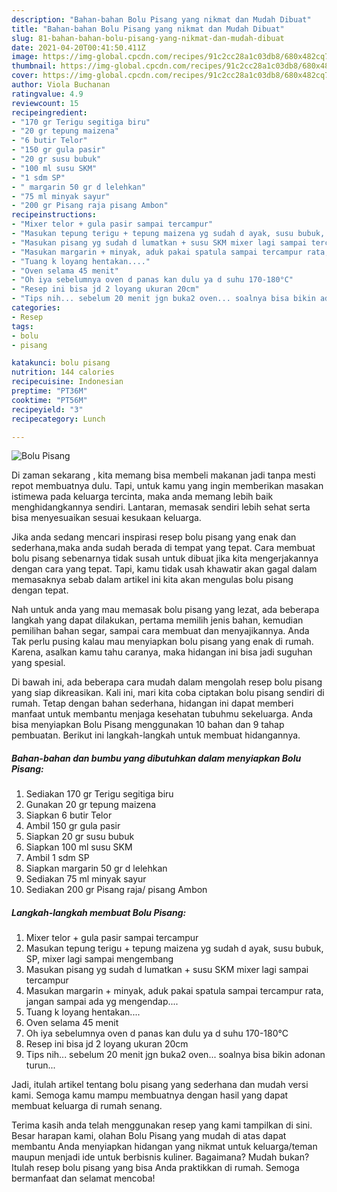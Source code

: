 ```yaml
---
description: "Bahan-bahan Bolu Pisang yang nikmat dan Mudah Dibuat"
title: "Bahan-bahan Bolu Pisang yang nikmat dan Mudah Dibuat"
slug: 81-bahan-bahan-bolu-pisang-yang-nikmat-dan-mudah-dibuat
date: 2021-04-20T00:41:50.411Z
image: https://img-global.cpcdn.com/recipes/91c2cc28a1c03db8/680x482cq70/bolu-pisang-foto-resep-utama.jpg
thumbnail: https://img-global.cpcdn.com/recipes/91c2cc28a1c03db8/680x482cq70/bolu-pisang-foto-resep-utama.jpg
cover: https://img-global.cpcdn.com/recipes/91c2cc28a1c03db8/680x482cq70/bolu-pisang-foto-resep-utama.jpg
author: Viola Buchanan
ratingvalue: 4.9
reviewcount: 15
recipeingredient:
- "170 gr Terigu segitiga biru"
- "20 gr tepung maizena"
- "6 butir Telor"
- "150 gr gula pasir"
- "20 gr susu bubuk"
- "100 ml susu SKM"
- "1 sdm SP"
- " margarin 50 gr d lelehkan"
- "75 ml minyak sayur"
- "200 gr Pisang raja pisang Ambon"
recipeinstructions:
- "Mixer telor + gula pasir sampai tercampur"
- "Masukan tepung terigu + tepung maizena yg sudah d ayak, susu bubuk, SP, mixer lagi sampai mengembang"
- "Masukan pisang yg sudah d lumatkan + susu SKM mixer lagi sampai tercampur"
- "Masukan margarin + minyak, aduk pakai spatula sampai tercampur rata, jangan sampai ada yg mengendap...."
- "Tuang k loyang hentakan...."
- "Oven selama 45 menit"
- "Oh iya sebelumnya oven d panas kan dulu ya d suhu 170-180°C"
- "Resep ini bisa jd 2 loyang ukuran 20cm"
- "Tips nih... sebelum 20 menit jgn buka2 oven... soalnya bisa bikin adonan turun..."
categories:
- Resep
tags:
- bolu
- pisang

katakunci: bolu pisang 
nutrition: 144 calories
recipecuisine: Indonesian
preptime: "PT36M"
cooktime: "PT56M"
recipeyield: "3"
recipecategory: Lunch

---
```



![Bolu Pisang](https://img-global.cpcdn.com/recipes/91c2cc28a1c03db8/680x482cq70/bolu-pisang-foto-resep-utama.jpg)

Di zaman  sekarang , kita memang bisa membeli makanan jadi tanpa mesti repot membuatnya dulu. Tapi, untuk kamu yang ingin memberikan masakan istimewa pada keluarga tercinta, maka anda memang lebih baik menghidangkannya sendiri. Lantaran, memasak sendiri lebih sehat serta bisa menyesuaikan sesuai kesukaan keluarga.

Jika anda sedang mencari inspirasi resep bolu pisang yang enak dan sederhana,maka anda sudah berada di tempat yang tepat. Cara membuat bolu pisang  sebenarnya tidak susah untuk dibuat jika kita mengerjakannya dengan cara yang tepat. Tapi, kamu tidak usah khawatir akan gagal dalam memasaknya 
sebab dalam artikel ini kita akan mengulas bolu pisang dengan tepat.  



Nah untuk anda yang mau memasak bolu pisang yang lezat, ada beberapa langkah yang dapat dilakukan, pertama memilih jenis bahan, kemudian pemilihan bahan segar, sampai cara membuat dan menyajikannya. Anda Tak perlu pusing kalau mau menyiapkan bolu pisang yang enak di rumah. Karena, asalkan kamu  tahu caranya, maka hidangan ini bisa jadi suguhan yang spesial.

Di bawah ini, ada beberapa cara mudah dalam mengolah resep bolu pisang yang siap dikreasikan. Kali ini, mari kita coba ciptakan bolu pisang sendiri di rumah. Tetap dengan bahan sederhana, hidangan ini dapat memberi manfaat untuk membantu menjaga kesehatan tubuhmu sekeluarga. Anda bisa menyiapkan Bolu Pisang menggunakan 10 bahan dan 9 tahap pembuatan. Berikut ini langkah-langkah untuk membuat hidangannya.

<!--inarticleads1-->

##### Bahan-bahan dan bumbu yang dibutuhkan dalam menyiapkan Bolu Pisang:

1. Sediakan 170 gr Terigu segitiga biru
1. Gunakan 20 gr tepung maizena
1. Siapkan 6 butir Telor
1. Ambil 150 gr gula pasir
1. Siapkan 20 gr susu bubuk
1. Siapkan 100 ml susu SKM
1. Ambil 1 sdm SP
1. Siapkan  margarin 50 gr d lelehkan
1. Sediakan 75 ml minyak sayur
1. Sediakan 200 gr Pisang raja/ pisang Ambon




<!--inarticleads2-->

##### Langkah-langkah membuat Bolu Pisang:

1. Mixer telor + gula pasir sampai tercampur
1. Masukan tepung terigu + tepung maizena yg sudah d ayak, susu bubuk, SP, mixer lagi sampai mengembang
1. Masukan pisang yg sudah d lumatkan + susu SKM mixer lagi sampai tercampur
1. Masukan margarin + minyak, aduk pakai spatula sampai tercampur rata, jangan sampai ada yg mengendap....
1. Tuang k loyang hentakan....
1. Oven selama 45 menit
1. Oh iya sebelumnya oven d panas kan dulu ya d suhu 170-180°C
1. Resep ini bisa jd 2 loyang ukuran 20cm
1. Tips nih... sebelum 20 menit jgn buka2 oven... soalnya bisa bikin adonan turun...




Jadi, itulah artikel tentang  bolu pisang  yang sederhana dan mudah versi kami. Semoga kamu mampu membuatnya dengan hasil yang dapat membuat keluarga di rumah senang. 

Terima kasih anda telah menggunakan resep yang kami tampilkan di sini. Besar harapan kami, olahan  Bolu Pisang yang mudah di atas dapat membantu Anda menyiapkan hidangan yang nikmat untuk keluarga/teman maupun menjadi ide untuk berbisnis kuliner. Bagaimana? Mudah bukan? Itulah resep bolu pisang yang bisa Anda praktikkan di rumah. Semoga bermanfaat dan selamat mencoba!

